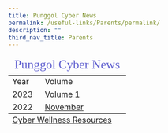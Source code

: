```yaml
---
title: Punggol Cyber News
permalink: /useful-links/Parents/permalink/
description: ""
third_nav_title: Parents
---
```

<table>
<thead>
	<tr><td colspan=2 style="font-family:impact; font-size:25px; color:rgb(94,94,207)">Punggol Cyber News</td>
	</tr>
</thead>
	<tbody>
		<tr>
			<td width=50>Year</td>
			<td>Volume</td>
		</tr>
		<tr>
			<td style="border: solid 0px black">2023</td>
			<td style="border: solid 0px black"><a href="https://go.gov.sg/punggolcyberwellness" target="_blank">Volume 1</a></td>
		</tr>
		<tr >
		<td style="border: solid 0px black">2022</td>
	<td style="border: solid 0px black"><a href="/files/CN-Nov2022.pdf" target="_blank">November</a></td>
		</tr>
		<tr></tr>
		<tfoot>
			<tr>
				<td colspan=3>
				<a href="/files/Cyber%20Wellness/CyberWellnessResource.pdf" target="_blank">Cyber Wellness Resources</a></td>
			</tr>
	</tfoot>
	</tbody>
	</table>
	
	